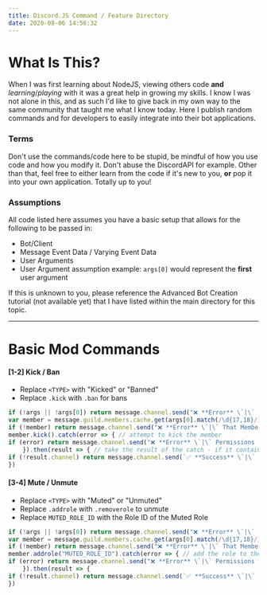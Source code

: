 ```yaml
---
title: Discord.JS Command / Feature Directory
date: 2020-08-06 14:56:32
---
```

# What Is This?
When I was first learning about NodeJS, viewing others code **and** _learning_/_playing_ with it was a great help in growing my skills. I know I was not alone in this, and as such I'd like to give back in my own way to the same community that taught me what I know today. Here I publish random commands and for developers to easily integrate into their bot applications.

### Terms
Don't use the commands/code here to be stupid, be mindful of how you use code and how you modify it. Don't abuse the DiscordAPI for example. Other than that, feel free to either learn from the code if it's new to you, **or** pop it into your own application. Totally up to you!

### Assumptions
All code listed here assumes you have a basic setup that allows for the following to be passed in:
- Bot/Client
- Message Event Data / Varying Event Data
- User Arguments
- User Argument assumption example: `args[0]` would represent the **first** user argument

If this is unknown to you, please reference the Advanced Bot Creation tutorial (not available yet) that I have listed within the main directory for this topic.
___
# Basic Mod Commands

#### [1-2] Kick / Ban
- Replace `<TYPE>` with "Kicked" or "Banned"
- Replace `.kick` with `.ban` for bans

```js
if (!args || !args[0]) return message.channel.send("❌ **Error** \`|\` Please specify a Member to <TYPE>!") // check if the user provides an argument
var member = message.guild.members.cache.get(args[0].match(/\d{17,18}/)[0]) // checks if the argument is a member id, this works with pings or pasting a member id
if (!member) return message.channel.send("❌ **Error** \`|\` That Member doesn't exist!") // if the member doesn't exist, say so
member.kick().catch(error => { // attempt to kick the member
if (error) return message.channel.send("❌ **Error** \`|\` Permissions Error, unable to proceed.") // if it fails, say so
    }).then(result => { // take the result of the catch - if it contains channel data, it failed
if (!result.channel) return message.channel.send(`✅ **Success** \`|\` Successfully <TYPE> **${result.user.username}#${result.user.discriminator}**`) // if it didn't fail, let them know it was successful
})
```
#### [3-4] Mute / Unmute
- Replace `<TYPE>` with "Muted" or "Unmuted"
- Replace `.addrole` with `.removerole` to unmute
- Replace `MUTED_ROLE_ID` with the Role ID of the Muted Role

```js
if (!args || !args[0]) return message.channel.send("❌ **Error** \`|\` Please specify a Member to <TYPE>!") 
var member = message.guild.members.cache.get(args[0].match(/\d{17,18}/)[0])
if (!member) return message.channel.send("❌ **Error** \`|\` That Member doesn't exist!") 
member.addrole("MUTED_ROLE_ID").catch(error => { // add the role to the member
if (error) return message.channel.send("❌ **Error** \`|\` Permissions Error, unable to proceed. Am I **higher** than the Muted role?") 
    }).then(result => {
if (!result.channel) return message.channel.send(`✅ **Success** \`|\` Successfully <TYPE> **${result.user.username}#${result.user.discriminator}**`)
})
```